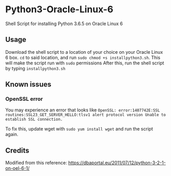 # Python3-Oracle-Linux-6
Shell Script for installing Python 3.6.5 on Oracle Linux 6 

## Usage 

Download the shell script to a location of your choice on your Oracle Linux 6 box. `cd`  to said location, and run `sudo chmod +s installpython3.sh`. This will make the script run with `sudo` permissions After this, run the shell script by typing `installpython3.sh` 

## Known issues

### OpenSSL error

You may experience an error that looks like `OpenSSL: error:1407742E:SSL routines:SSL23_GET_SERVER_HELLO:tlsv1 alert protocol version Unable to establish SSL connection.`

To fix this, update wget with `sudo yum install wget` and run the script again.

## Credits  

Modified from this reference: https://dbaportal.eu/2011/07/12/python-3-2-1-on-oel-6-1/
